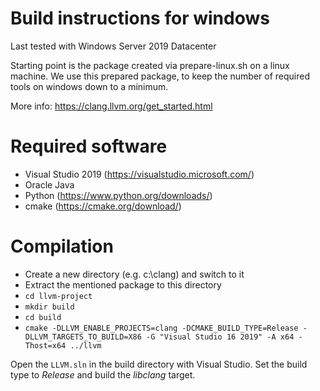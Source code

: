 # Build instructions for windows

Last tested with Windows Server 2019 Datacenter

Starting point is the package created via prepare-linux.sh on a
linux machine. We use this prepared package, to keep the number
of required tools on windows down to a minimum.

More info: https://clang.llvm.org/get_started.html

# Required software

- Visual Studio 2019 (https://visualstudio.microsoft.com/)
- Oracle Java
- Python (https://www.python.org/downloads/)
- cmake (https://cmake.org/download/)

# Compilation

- Create a new directory (e.g. c:\clang) and switch to it
- Extract the mentioned package to this directory
- `cd llvm-project`
- `mkdir build`
- `cd build`
- `cmake -DLLVM_ENABLE_PROJECTS=clang -DCMAKE_BUILD_TYPE=Release -DLLVM_TARGETS_TO_BUILD=X86 -G "Visual Studio 16 2019" -A x64 -Thost=x64 ../llvm`

Open the `LLVM.sln` in the build directory with Visual Studio. Set the
build type to *Release* and build the *libclang* target.
